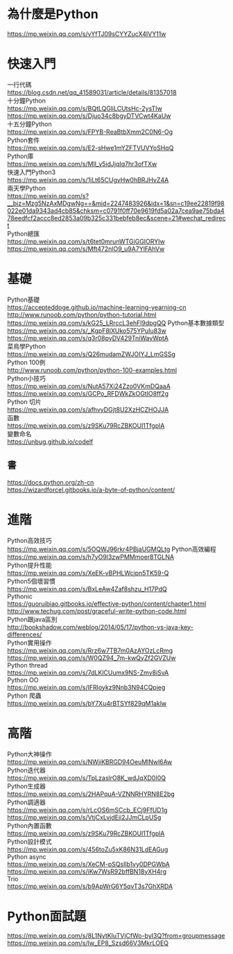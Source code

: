 # 為什麼是Python  
https://mp.weixin.qq.com/s/vYfTJ09sCYYZucX4IVY11w  

# 快速入門  
一行代碼  
https://blog.csdn.net/qq_41589031/article/details/81357018  
十分鐘Python  
https://mp.weixin.qq.com/s/BQtLQGliLCUtsHc-2ysTIw  
https://mp.weixin.qq.com/s/Djuo34c8bgyDTVCwt4KaUw  
十五分鐘Python  
https://mp.weixin.qq.com/s/FPYB-ReaBtbXmm2C0N6-Og  
Python套件  
https://mp.weixin.qq.com/s/E2-sHwe1mYZFTVUVYoSHqQ  
Python庫  
https://mp.weixin.qq.com/s/MlI_y5idJjqIq7hr3ofTXw  
快速入門Python3  
https://mp.weixin.qq.com/s/1jLt65CUgvHw0hBRJHvZ4A  
兩天學Python  
https://mp.weixin.qq.com/s?__biz=Mzg5NzAxMDgwNg==&mid=2247483926&idx=1&sn=c19ee22819f98022e01da9343ad4cb85&chksm=c0791f0ff70e9619fd5a02a7cea9ae75bda478eedfcf2accc8ed2853a09b325c331bebfeb8ec&scene=21#wechat_redirect   
Python總匯    
https://mp.weixin.qq.com/s/t6tet0mrunWTGiGGIORYIw  
https://mp.weixin.qq.com/s/Mft472nlO9_u9A7YlFAhVw  

# 基礎  
Python基礎  
https://accepteddoge.github.io/machine-learning-yearning-cn 
http://www.runoob.com/python/python-tutorial.html  
https://mp.weixin.qq.com/s/kG25_LRrccL3ehFl9dpgQQ 
Python基本數據類型  
https://mp.weixin.qq.com/s/_KgpF8lXUko575YPuIu83w  
https://mp.weixin.qq.com/s/q3r08pyDV429TniWayWptA  
菜鳥學Python  
https://mp.weixin.qq.com/s/Q26mudamZWJOIYJ_LmGSSg  
Python 100例  
http://www.runoob.com/python/python-100-examples.html  
Python小技巧  
https://mp.weixin.qq.com/s/NutA57Xi24Zzo0VKmDQaaA  
https://mp.weixin.qq.com/s/GCPo_RFDWkZkOGtIO8ff2g  
Python 切片  
https://mp.weixin.qq.com/s/afhvyDGjt8U2XzHCZHOJJA  
函數  
https://mp.weixin.qq.com/s/z9SKu79RcZBKOUl1TfgplA  
變數命名  
https://unbug.github.io/codelf  

## 書  
https://docs.python.org/zh-cn  
https://wizardforcel.gitbooks.io/a-byte-of-python/content/  

# 進階  
Python高效技巧  
https://mp.weixin.qq.com/s/5OQWJ96rkr4PBjaUGMQLtg 
Python高效編程  
https://mp.weixin.qq.com/s/h7yO9l3zwPMMmoer8TGLNA  
Python提升性能  
https://mp.weixin.qq.com/s/XeEK-vBPHLWcjpn5TK59-Q  
Python5個壞習慣  
https://mp.weixin.qq.com/s/BxLeAw4Zaf8shzu_H17PdQ  
Pythonic  
https://guoruibiao.gitbooks.io/effective-python/content/chapter1.html  
http://www.techug.com/post/graceful-write-python-code.html  
Python跟java區別  
http://bookshadow.com/weblog/2014/05/17/python-vs-java-key-differences/  
Python實用操作  
https://mp.weixin.qq.com/s/Rrz6w7TB7m0AzAYOzLcRmg  
https://mp.weixin.qq.com/s/W0QZ94_7m-kwQyZf2GVZUw  
Python thread  
https://mp.weixin.qq.com/s/7dLKlCUumx9NS-Zmv8iSvA  
Python OO  
https://mp.weixin.qq.com/s/IFRloykz9Nnb3N94CQpieg  
Python 爬蟲  
https://mp.weixin.qq.com/s/bY7Xu4rBTSYf829qM1aklw  

# 高階  
Python大神操作  
https://mp.weixin.qq.com/s/NWjiKBRGD94OeuMlNwl6Aw  
Python迭代器  
https://mp.weixin.qq.com/s/TpLzaslrO8K_wdJqXD0I0Q  
Python生成器  
https://mp.weixin.qq.com/s/2HAPquA-VZNNRHYRN8E2bg  
Python調適器  
https://mp.weixin.qq.com/s/rLcOS6mSCcb_ECj9FfUD1g  
https://mp.weixin.qq.com/s/VtjCxLvjdEji2JJmCLpUSg  
Python內置函數  
https://mp.weixin.qq.com/s/z9SKu79RcZBKOUl1TfgplA  
Python設計模式  
https://mp.weixin.qq.com/s/456toZu5xK86N31LdEAGug  
Python async  
https://mp.weixin.qq.com/s/XeCM-pSQsIlb1yy0DPGWbA  
https://mp.weixin.qq.com/s/iKw7WsR92bffBN18yXH4rg  
Trio  
https://mp.weixin.qq.com/s/b9ApWrG6Y5qvT3s7GhXRDA   

# Python面試題
https://mp.weixin.qq.com/s/8L1NytKIuTVjCfWo-byI3Q?from=groupmessage  
https://mp.weixin.qq.com/s/Iw_EP8_Szsd66V3MkrLOEQ  
